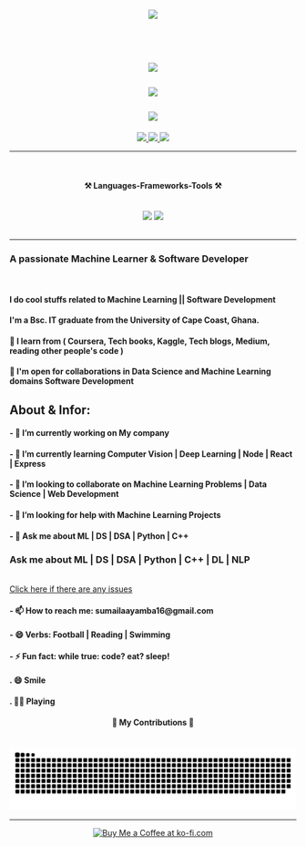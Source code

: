 <h3 align="center">
    <img src="https://readme-typing-svg.herokuapp.com/?font=Righteous&size=35&center=true&vCenter=true&width=500&height=70&duration=4000&lines=Hi+There!+👋;+I'm+Sumaila+Ayamba!;" />
</h3>


<br/>
<br/>
<h3 align="center">
    <img src="https://readme-typing-svg.herokuapp.com/?font=Righteous&size=35&center=true&vCenter=true&width=500&height=70&duration=4000&lines=MachineLearning!+👋;"/>
</h3>

<h3 align="center">
    <img src="https://readme-typing-svg.herokuapp.com/?font=Righteous&size=35&center=true&vCenter=true&width=500&height=70&duration=4000&lines=SoftwareEngineering!+👋;" />
</h3>

<h3 align="center">
    <img src="https://readme-typing-svg.herokuapp.com/?font=Righteous&size=35&center=true&vCenter=true&width=500&height=70&duration=4000&lines=Python!+👋;+Java+Cpp!;" />
</h3>
<div align="center"> 
  <a href="mailto:sumailaayamba16@gmail.com">
    <img src="https://img.shields.io/badge/Gmail-333333?style=for-the-badge&logo=gmail&logoColor=red" />
  </a>
    <a href="https://www.linkedin.com/in/sumaila-ayamba-1723742a8" target="_blank">
  <a href="https://linkedin.com/in/pedro-sales-muniz" target="_blank">
    <img src="https://img.shields.io/badge/LinkedIn-0077B5?style=for-the-badge&logo=linkedin&logoColor=white" target="_blank" />
  </a>
  <a href="https://AyambaSumaila.github.io" target="_blank">
     <img src="https://img.shields.io/badge/Portfolio-FF5722?style=for-the-badge&logo=todoist&logoColor=white" target="_blank" /> <!-- sqlite, safari, google-chrome are other good icon options -->
  </a>
</div>

 <hr/>
 <br/>

<h4 align="center">⚒️ Languages-Frameworks-Tools ⚒️</h4>
<br/>
<div align="center">
    <img src="https://skillicons.dev/icons?i=bootstrap,html,css,vscode,github,tailwind,git" />
    <img src="https://skillicons.dev/icons?i=nodejs,python,javascript,firebase,mongodb,c,java,mysql,flask, django" /><br>
</div>

<br/>
<hr/>
<h3>A passionate Machine Learner & Software Developer</h3>
<br>
<h4> I do cool stuffs related to Machine Learning || Software Development </h4>

<h4> I'm a Bsc. IT graduate from the  University of Cape Coast, Ghana.</h4>

<h4>🌱  I learn from ( Coursera, Tech books, Kaggle, Tech blogs, Medium, reading other people's code )</h4>
<h4> 👯 I'm open for collaborations in Data Science and Machine Learning domains Software Development</h4>

## About & Infor:
#### - 🔭 I’m currently working on My company 
#### - 🌱 I’m currently learning Computer Vision | Deep Learning | Node | React | Express
#### - 👯 I’m looking to collaborate on Machine Learning Problems | Data Science | Web Development  
#### - 🤔 I’m looking for help with Machine Learning Projects 
#### - 💬 Ask me about ML | DS | DSA | Python | C++  
### Ask me about ML | DS | DSA | Python | C++ | DL | NLP
<br>
<a href="https://github.com/AyambaSumaila/AyambaSumaila/issues">Click here if there are any issues</a>
<h4>- 📫 How to reach me: sumailaayamba16@gmail.com </h4>
<h4> - 😄 Verbs: Football | Reading | Swimming </h4>
<h4>- ⚡ Fun fact: while true: code? eat? sleep! </h4>
<h4>. 😄 Smile </h4>
<h4>. 🤽‍♂️ Playing</h4>



<div align="center">

  <h4>🐍 My Contributions 🐍</h4>
  <br>
  <img alt="snake eating my contributions" src="https://raw.githubusercontent.com/salesp07/salesp07/output/github-contribution-grid-snake.svg" />
  <br>
</div>

<hr/>

<div align="center">
<a href='https://ko-fi.com/V7V4RAK9C' target='_blank'><img height='64' style='border:0px;height:64px;' src='https://storage.ko-fi.com/cdn/kofi1.png?v=3' border='0' alt='Buy Me a Coffee at ko-fi.com' /></a>
</div>




